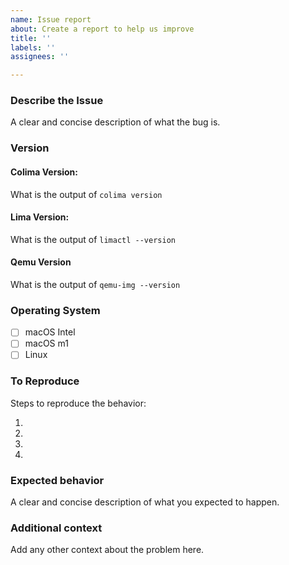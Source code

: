 ```yaml
---
name: Issue report
about: Create a report to help us improve
title: ''
labels: ''
assignees: ''

---
```


### Describe the Issue
A clear and concise description of what the bug is.

### Version

#### Colima Version:

What is the output of `colima version`

#### Lima Version:

What is the output of `limactl --version`

#### Qemu Version

What is the output of `qemu-img --version`

### Operating System

- [ ] macOS Intel
- [ ] macOS m1
- [ ] Linux

### To Reproduce

Steps to reproduce the behavior:

1. 
2.
3.
4.

### Expected behavior

A clear and concise description of what you expected to happen.

### Additional context

Add any other context about the problem here.
